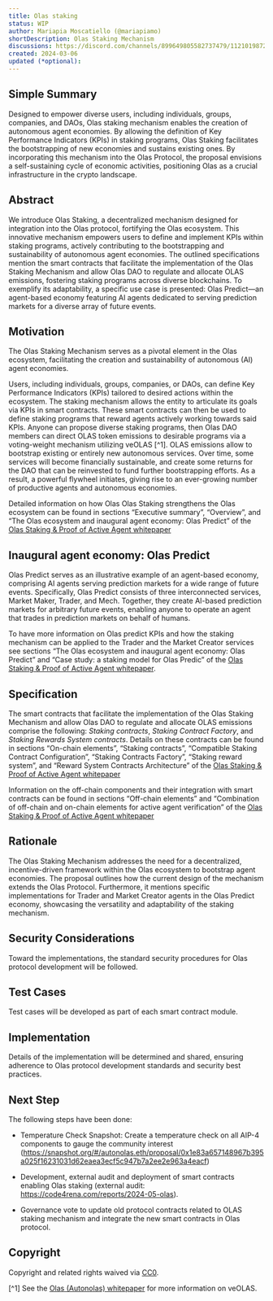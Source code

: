 ```yaml
---
title: Olas staking
status: WIP
author: Mariapia Moscatiello (@mariapiamo)
shortDescription: Olas Staking Mechanism
discussions: https://discord.com/channels/899649805582737479/1121019872839729152 
created: 2024-03-06
updated (*optional): 
---
```


## Simple Summary
Designed to empower diverse users, including individuals, groups, companies, and DAOs, Olas staking mechanism enables the creation of autonomous agent economies. By allowing the definition of Key Performance Indicators (KPIs) in staking programs, Olas Staking facilitates the bootstrapping of new economies and sustains existing ones. By incorporating this mechanism into the Olas Protocol, the proposal envisions a self-sustaining cycle of economic activities, positioning Olas as a crucial infrastructure in the crypto landscape.

## Abstract
We introduce Olas Staking, a decentralized mechanism designed for integration into the Olas protocol, fortifying the Olas ecosystem. This innovative mechanism empowers users to define and implement KPIs within staking programs, actively contributing to the bootstrapping and sustainability of autonomous agent economies. The outlined specifications mention the smart contracts that facilitate the implementation of the Olas Staking Mechanism and allow Olas DAO to regulate and allocate OLAS emissions, fostering staking programs across diverse blockchains. To exemplify its adaptability, a specific use case is presented: Olas Predict—an agent-based economy featuring AI agents dedicated to serving prediction markets for a diverse array of future events.

## Motivation
The Olas Staking Mechanism serves as a pivotal element in the Olas ecosystem, facilitating the creation and sustainability of autonomous (AI) agent economies.

Users, including individuals, groups, companies, or DAOs, can define Key Performance Indicators (KPIs) tailored to desired actions within the ecosystem. The staking mechanism allows the entity to articulate its goals via KPIs in smart contracts. These smart contracts can then be used to define staking programs that reward agents actively working towards said KPIs.  Anyone can propose diverse staking programs, then Olas DAO members can direct OLAS token emissions to desirable programs via a voting-weight mechanism utilizing veOLAS [^1]. OLAS emissions allow to bootstrap existing or entirely new autonomous services. Over time, some services will become financially sustainable, and create some returns for the DAO that can be reinvested to fund further bootstrapping efforts. As a result, a powerful flywheel initiates, giving rise to an ever-growing number of productive agents and autonomous economies.

Detailed information on how Olas Olas Staking strengthens the Olas ecosystem can be found in sections “Executive summary”, “Overview”,  and “The Olas ecosystem and inaugural agent economy: Olas Predict” of the [Olas Staking & Proof of Active Agent whitepaper](https://staking.olas.network/poaa-whitepaper.pdf) 

##  Inaugural agent economy: Olas Predict
Olas Predict serves as an illustrative example of an agent-based economy, comprising AI agents serving prediction markets for a wide range of future events. Specifically, Olas Predict consists of three interconnected services, Market Maker, Trader, and Mech. Together, they create AI-based prediction markets for arbitrary future events, enabling anyone to operate an agent that trades in prediction markets on behalf of humans.

To have more information on Olas predict KPIs and how the staking mechanism can be applied to the Trader and the Market Creator services see sections “The Olas ecosystem and inaugural agent economy: Olas Predict” and “Case study: a staking model for Olas Predic” of the [Olas Staking & Proof of Active Agent whitepaper](https://staking.olas.network/poaa-whitepaper.pdf).
 
## Specification
The smart contracts that facilitate the implementation of the Olas Staking Mechanism and allow Olas DAO to regulate and allocate OLAS emissions comprise the following: *Staking contracts*, *Staking Contract Factory*, and *Staking Rewards System contracts*. Details on these contracts can be found in sections “On-chain elements”, “Staking contracts”, “Compatible Staking Contract Configuration”, “Staking Contracts Factory”, “Staking reward system”, and “Reward System Contracts Architecture” of the [Olas Staking & Proof of Active Agent whitepaper](https://staking.olas.network/poaa-whitepaper.pdf) 

Information on the off-chain components and their integration with smart contracts can be found in sections “Off-chain elements” and “Combination of off-chain and on-chain elements for active agent verification” of the [Olas Staking & Proof of Active Agent whitepaper](https://staking.olas.network/poaa-whitepaper.pdf.)

## Rationale
The Olas Staking Mechanism addresses the need for a decentralized, incentive-driven framework within the Olas ecosystem to bootstrap agent economies. The proposal outlines how the current design of the mechanism extends the Olas Protocol. Furthermore, it mentions specific implementations for Trader and Market Creator agents in the Olas Predict economy, showcasing the versatility and adaptability of the staking mechanism.

## Security Considerations
Toward the implementations, the standard security procedures for Olas protocol development will be followed.

## Test Cases
Test cases will be developed as part of each smart contract module.

## Implementation
Details of the implementation will be determined and shared, ensuring adherence to Olas protocol development standards and security best practices.

## Next Step

The following steps have been done: 

- Temperature Check Snapshot: Create a temperature check on all AIP-4 components to gauge the community interest (https://snapshot.org/#/autonolas.eth/proposal/0x1e83a657148967b395a025f16231031d62eaea3ecf5c947b7a2ee2e963a4eacf)

- Development, external audit and deployment of smart contracts enabling Olas staking (external audit: https://code4rena.com/reports/2024-05-olas).

- Governance vote to update old protocol contracts related to OLAS staking mechanism and integrate the new smart contracts in Olas protocol.




## Copyright
Copyright and related rights waived via [CC0](https://creativecommons.org/publicdomain/zero/1.0/).

[^1] See the [Olas (Autonolas) whitepaper](https://olas.network/whitepaper) for more information on veOLAS.


